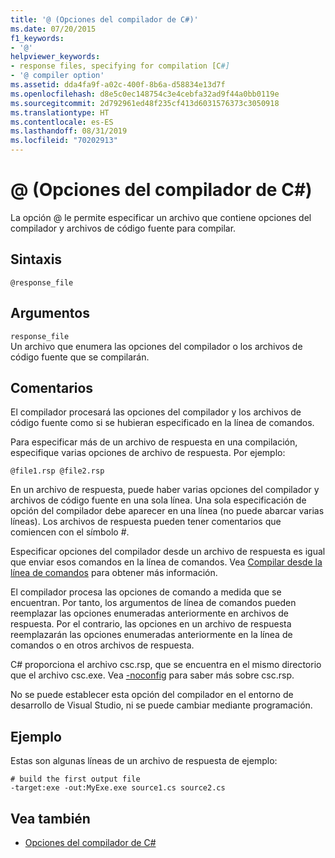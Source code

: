 ```yaml
---
title: '@ (Opciones del compilador de C#)'
ms.date: 07/20/2015
f1_keywords:
- '@'
helpviewer_keywords:
- response files, specifying for compilation [C#]
- '@ compiler option'
ms.assetid: dda4fa9f-a02c-400f-8b6a-d58834e13d7f
ms.openlocfilehash: d8e5c0ec148754c3e4cebfa32ad9f44a0bb0119e
ms.sourcegitcommit: 2d792961ed48f235cf413d6031576373c3050918
ms.translationtype: HT
ms.contentlocale: es-ES
ms.lasthandoff: 08/31/2019
ms.locfileid: "70202913"
---
```

# <a name="-c-compiler-options"></a>@ (Opciones del compilador de C#)
La opción @ le permite especificar un archivo que contiene opciones del compilador y archivos de código fuente para compilar.  
  
## <a name="syntax"></a>Sintaxis  
  
```console  
@response_file  
```  
  
## <a name="arguments"></a>Argumentos  
 `response_file`  
 Un archivo que enumera las opciones del compilador o los archivos de código fuente que se compilarán.  
  
## <a name="remarks"></a>Comentarios  
 El compilador procesará las opciones del compilador y los archivos de código fuente como si se hubieran especificado en la línea de comandos.  
  
 Para especificar más de un archivo de respuesta en una compilación, especifique varias opciones de archivo de respuesta. Por ejemplo:  
  
```console  
@file1.rsp @file2.rsp  
```  
  
 En un archivo de respuesta, puede haber varias opciones del compilador y archivos de código fuente en una sola línea. Una sola especificación de opción del compilador debe aparecer en una línea (no puede abarcar varias líneas). Los archivos de respuesta pueden tener comentarios que comiencen con el símbolo #.  
  
 Especificar opciones del compilador desde un archivo de respuesta es igual que enviar esos comandos en la línea de comandos. Vea [Compilar desde la línea de comandos](./how-to-set-environment-variables-for-the-visual-studio-command-line.md) para obtener más información.  
  
 El compilador procesa las opciones de comando a medida que se encuentran. Por tanto, los argumentos de línea de comandos pueden reemplazar las opciones enumeradas anteriormente en archivos de respuesta. Por el contrario, las opciones en un archivo de respuesta reemplazarán las opciones enumeradas anteriormente en la línea de comandos o en otros archivos de respuesta.  
  
 C# proporciona el archivo csc.rsp, que se encuentra en el mismo directorio que el archivo csc.exe. Vea [-noconfig](./noconfig-compiler-option.md) para saber más sobre csc.rsp.  
  
 No se puede establecer esta opción del compilador en el entorno de desarrollo de Visual Studio, ni se puede cambiar mediante programación.  
  
## <a name="example"></a>Ejemplo  
 Estas son algunas líneas de un archivo de respuesta de ejemplo:  
  
```console  
# build the first output file  
-target:exe -out:MyExe.exe source1.cs source2.cs  
```  
  
## <a name="see-also"></a>Vea también

- [Opciones del compilador de C#](./index.md)
